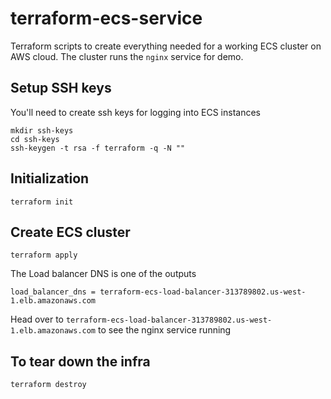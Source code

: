 # terraform-ecs-service
Terraform scripts to create everything needed for a working ECS cluster on AWS cloud. The cluster runs the `nginx` service for demo.

## Setup SSH keys
You'll need to create ssh keys for logging into ECS instances
```
mkdir ssh-keys
cd ssh-keys
ssh-keygen -t rsa -f terraform -q -N ""
```

## Initialization
```
terraform init
```

## Create ECS cluster
```
terraform apply
```

The Load balancer DNS is one of the outputs
```
load_balancer_dns = terraform-ecs-load-balancer-313789802.us-west-1.elb.amazonaws.com
```

Head over to `terraform-ecs-load-balancer-313789802.us-west-1.elb.amazonaws.com` to see the nginx service running

## To tear down the infra
```
terraform destroy
```
